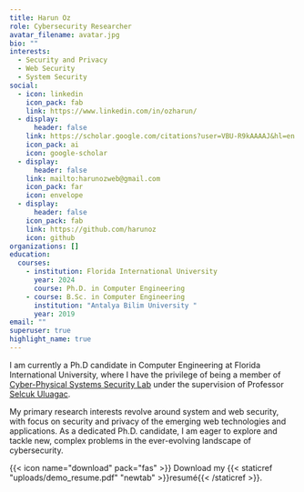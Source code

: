 ```yaml
---
title: Harun Oz
role: Cybersecurity Researcher
avatar_filename: avatar.jpg
bio: ""
interests:
  - Security and Privacy
  - Web Security
  - System Security
social:
  - icon: linkedin
    icon_pack: fab
    link: https://www.linkedin.com/in/ozharun/
  - display:
      header: false
    link: https://scholar.google.com/citations?user=VBU-R9kAAAAJ&hl=en
    icon_pack: ai
    icon: google-scholar
  - display:
      header: false
    link: mailto:harunozweb@gmail.com
    icon_pack: far
    icon: envelope
  - display:
      header: false
    icon_pack: fab
    link: https://github.com/harunoz
    icon: github
organizations: []
education:
  courses:
    - institution: Florida International University
      year: 2024
      course: Ph.D. in Computer Engineering
    - course: B.Sc. in Computer Engineering
      institution: "Antalya Bilim University "
      year: 2019
email: ""
superuser: true
highlight_name: true
---
```

I am currently a Ph.D candidate in Computer Engineering at Florida International University, where I have the privilege of being a member of [](https://seclab.illinois.edu/)[Cyber-Physical Systems Security Lab](https://csl.fiu.edu/) under the supervision of Professor [Selcuk Uluagac](https://nweb.eng.fiu.edu/selcuk/).

My primary research interests revolve around system and web security, with focus on security and privacy of the emerging web technologies and applications. As a dedicated Ph.D. candidate, I am eager to explore and tackle new, complex problems in the ever-evolving landscape of cybersecurity.

{{< icon name="download" pack="fas" >}} Download my {{< staticref "uploads/demo_resume.pdf" "newtab" >}}resumé{{< /staticref >}}.